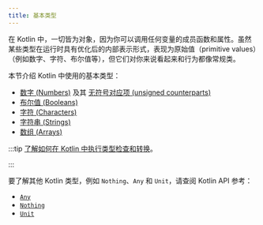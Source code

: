 ```yaml
---
title: 基本类型
---
```

在 Kotlin 中，一切皆为对象，因为你可以调用任何变量的成员函数和属性。虽然某些类型在运行时具有优化后的内部表示形式，表现为原始值（primitive values）（例如数字、字符、布尔值等），但它们对你来说看起来和行为都像常规类。

本节介绍 Kotlin 中使用的基本类型：

* [数字 (Numbers)](numbers.md) 及其 [无符号对应项 (unsigned counterparts)](unsigned-integer-types.md)
* [布尔值 (Booleans)](booleans.md)
* [字符 (Characters)](characters.md)
* [字符串 (Strings)](strings.md)
* [数组 (Arrays)](arrays.md)

:::tip
[了解如何在 Kotlin 中执行类型检查和转换](typecasts.md)。

:::

要了解其他 Kotlin 类型，例如 `Nothing`、`Any` 和 `Unit`，请查阅 Kotlin API 参考：

* [`Any`](https://kotlinlang.org/api/latest/jvm/stdlib/kotlin/-any/)
* [`Nothing`](https://kotlinlang.org/api/latest/jvm/stdlib/kotlin/-nothing.html)
* [`Unit`](https://kotlinlang.org/api/latest/jvm/stdlib/kotlin/-unit/)